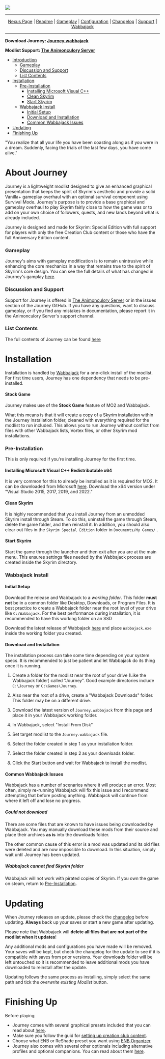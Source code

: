 ![](https://raw.githubusercontent.com/SiraMirai/journey/main/images/Journey169v3.webp)

---

<p align="center">
<a href="https://www.nexusmods.com/skyrimspecialedition/mods/65229"?>Nexus Page</a> | <a href="https://github.com/SiraMirai/journey/blob/main/README.md"?>Readme</a> | <a href= "https://github.com/SiraMirai/journey/blob/main/GAMEPLAY.md"?>Gameplay</a> | <a href= "https://github.com/SiraMirai/journey/blob/main/CONFIGURATION.md"?>Configuration</a> | <a href="https://github.com/SiraMirai/journey/blob/main/CHANGELOG.md"?>Changelog</a> | <a href="https://github.com/SiraMirai/journey/blob/main/SUPPORT.md"?>Support</a> | <a href="https://www.wabbajack.org/">Wabbajack</a>
</p>

---

**Download Journey: [Journey.wabbajack](https://github.com/SiraMirai/journey/releases/download/1.0.2/Journey-1.0.2.wabbajack)**

**Modlist Support: [The Animonculory Server](https://discord.gg/DffHKcszfg)**

- [Introduction](#about-journey)
	- [Gameplay](#gameplay)
	- [Discussion and Support](#discussion-and-support)
	- [List Contents](#list-contents)
- [Installation](#installation)
	- [Pre-Installation](#pre-installation)
		- [Installing Microsoft Visual C++](#installing-microsoft-visual-c++-redistributable-x64)
		- [Clean Skyrim](#clean-skyrim)
		- [Start Skyrim](#start-skyrim)
	- [Wabbajack Install](#wabbajack-install)
		- [Initial Setup](#initial-setup)
		- [Download and Installation](#download-and-installation)
		- [Common Wabbajack Issues](#common-wabbajack-issues)
- [Updating](#updating)
- [Finishing Up](#finishing-up)

"You realize that all your life you have been coasting along as if you were in a dream. Suddenly, facing the trials of the last few days, you have come alive."

# About Journey

Journey is a lightweight modlist designed to give an enhanced graphical presentation that keeps the spirit of Skyrim's aesthetic and provide a solid Vanilla+ gameplay overhaul with an optional survival component using Survival Mode. Journey's purpose is to provide a base graphical and gameplay overhaul to play Skyrim fairly close to how the game was or to add on your own choice of followers, quests, and new lands beyond what is already included.

Journey is designed and made for Skyrim: Special Edition with full support for players with only the free Creation Club content or those who have the full Anniversary Edition content.

### Gameplay

Journey's aims with gameplay modification is to remain unintrusive while enhancing the core mechanics in a way that remains true to the spirit of Skyrim's core design. You can see the full details of what has changed in Journey's gamplay [here](https://github.com/SiraMirai/journey/blob/main/GAMEPLAY.md).

### Discussion and Support

Support for Journey is offered in [The Animonculory Server](https://discord.gg/DffHKcszfg) or in the issues section of the Journey GitHub. If you have any questions, want to discuss gameplay, or if you find any mistakes in documentation, please report it in the Animonculory Server's support channel.

### List Contents

The full contents of Journey can be found [here](https://loadorderlibrary.com/lists/journey-a-vanilla-modlist)

# Installation

Installation is handled by [Wabbajack](https://www.wabbajack.org/#/) for a one-click install of the modlist. For first time users, Journey has one dependency that needs to be pre-installed.

#### Stock Game
Journey makes use of the **Stock Game** feature of MO2 and Wabbajack.

What this means is that it will create a copy of a Skyrim installation within the Journey Installation folder, cleaned with everything required for the modlist to run included. This allows you to run Journey without conflict from files with other Wabbajack lists, Vortex files, or other Skyrim mod installations.

### Pre-Installation

This is only required if you're installing Journey for the first time.

#### Installing Microsoft Visual C++ Redistributable x64

It is very common for this to already be installed as it is required for MO2. It can be downloaded from Microsoft [here](https://docs.microsoft.com/en-us/cpp/windows/latest-supported-vc-redist). Download the x64 version under "Visual Studio 2015, 2017, 2019, and 2022."

#### Clean Skyrim
It is highly recommended that you install Journey from an unmodded Skyrim install through Steam. To do this, uninstall the game through Steam, delete the game folder, and then reinstall it. In addition, you should also clear out files in the `Skyrim Special Edition` folder in `Documents/My Games/` .

#### Start Skyrim
Start the game through the launcher and then exit after you are at the main menu. This ensures settings files needed by the Wabbajack process are created inside the Skyrim directory.

### Wabbajack Install

#### Initial Setup
Download the release and Wabbajack to a _working folder_. This folder **must not** be in a common folder like Desktop, Downloads, or Program Files. It is best practice to create a Wabbajack folder near the root level of your drive like `C:/Wabbajack`. For the best performance during installation, it is recommended to have this working folder on an SSD

Download the latest release of Wabbajack [here](https://www.wabbajack.org/#/) and place `Wabbajack.exe` inside the working folder you created.

#### Download and Installation
The installation process can take some time depending on your system specs. It is recommended to just be patient and let Wabbajack do its thing once it is running.

1. Create a folder for the modlist near the root of your drive (Like the Wabbajack folder) called "Journey". Good example directories include `C:\Journey` or `C:\Games\Journey`.
  
2. Also near the root of a drive, create a "Wabbajack Downloads" folder. This folder may be on a different drive.
  
3. Download the latest version of `Journey.wabbajack` from this page and place it in your Wabbajack working folder.
  
4. In Wabbajack, select "Install From Disk"
  
5. Set target modlist to the `Journey.wabbajack` file.
  
6. Select the folder created in step 1 as your installation folder.
  
7. Select the folder created in step 2 as your downloads folder.
  
8. Click the Start button and wait for Wabbajack to install the modlist.
  

#### Common Wabbajack Issues
Wabbajack has a number of scenarios where it will produce an error. Most often, simply re-running Wabbajack will fix this issue and I recommend attempting that before posting anything. Wabbajack will continue from where it left off and lose no progress.

##### Could not download
There are some files that are known to have issues being downloaded by Wabbajack. You may manually download these mods from their source and place their archives **as is** into the downloads folder.

The other common cause of this error is a mod was updated and its old files were deleted and are now impossible to download. In this situation, simply wait until Journey has been updated.

##### Wabbajack cannot find Skyrim folder
Wabbajack will not work with pirated copies of Skyrim. If you own the game on steam, return to [Pre-Installation](#pre-installation).

# Updating
When Journey releases an update, please check the [changelog](https://github.com/SiraMirai/journey/blob/main/CHANGELOG.md) before updating. **Always** back up your saves or start a new game after updating.

Please note that Wabbajack will **delete all files that are not part of the modlist when it updates**! 

Any additional mods and configurations you have made will be removed. Your saves will be kept, but check the changelog for the update to see if it is compatible with saves from prior versions. Your downloads folder will be left untouched so it is recommended to leave additional mods you have downloaded to reinstall after the update.

Updating follows the same process as installing, simply select the same path and tick the _overwrite existing Modlist_ button.

# Finishing Up
Before playing
- Journey comes with several graphical presets included that you can read about [here](https://github.com/SiraMirai/journey/blob/main/CONFIGURATION.md#graphics-options).
- Make sure you follow the guid for [setting up creation club content](https://github.com/SiraMirai/journey/blob/main/CONFIGURATION.md#anniversary-edition).
- Choose what ENB or ReShade preset you want using [ENB Organizer](https://github.com/SiraMirai/journey/blob/main/CONFIGURATION.md#enb-organizer)
- Journey also comes with several other optionals including alternative profiles and optional companions. You can read about them [here](https://github.com/SiraMirai/journey/blob/main/CONFIGURATION.md#optionals).
